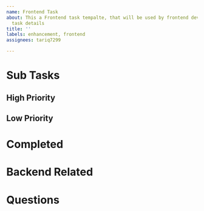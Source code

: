 ```yaml
---
name: Frontend Task
about: This a Frontend task tempalte, that will be used by frontend devs to add there
  task details
title: ''
labels: enhancement, frontend
assignees: tariq7299

---
```


# Sub Tasks

## High Priority


## Low Priority

# Completed


# Backend Related
 
# Questions
